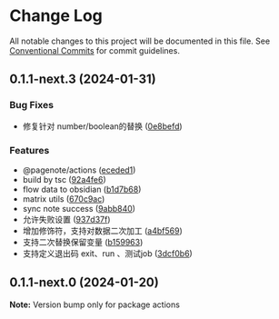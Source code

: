 # Change Log

All notable changes to this project will be documented in this file.
See [Conventional Commits](https://conventionalcommits.org) for commit guidelines.

## 0.1.1-next.3 (2024-01-31)


### Bug Fixes

* 修复针对 number/boolean的替换 ([0e8befd](https://github.com/rowthan/pagenote/commit/0e8befd443eeff10373bb05f430e42df901888ca))


### Features

* @pagenote/actions ([eceded1](https://github.com/rowthan/pagenote/commit/eceded1df0649c847ff6fba321b27cb4dd97275a))
* build by tsc ([92a4fe6](https://github.com/rowthan/pagenote/commit/92a4fe6a935d0603195b20448c68924c1030c242))
* flow data to obsidian ([b1d7b68](https://github.com/rowthan/pagenote/commit/b1d7b6888428294bc97c8b9f2d52af043c9dd2da))
* matrix utils ([670c9ac](https://github.com/rowthan/pagenote/commit/670c9ac430906b076dabd27cde8e15611fee9a16))
* sync note success ([9abb840](https://github.com/rowthan/pagenote/commit/9abb840d905cd004c4e912aa298921215900c8ee))
* 允许失败设置 ([937d37f](https://github.com/rowthan/pagenote/commit/937d37f534cf3b9bcbdd1d6e9ce36dcb0a5f1c11))
* 增加修饰符，支持对数据二次加工 ([a4bf569](https://github.com/rowthan/pagenote/commit/a4bf569d9c5e482fe984e2729f45bf2f0a52b7d0))
* 支持二次替换保留变量 ([b159963](https://github.com/rowthan/pagenote/commit/b1599630559872d32fa8f8416f5d58daaa129d67))
* 支持定义退出码 exit、run 、测试job ([3dcf0b6](https://github.com/rowthan/pagenote/commit/3dcf0b627e22763392bde2b3e2bb5ac3f8eaeb65))





## 0.1.1-next.0 (2024-01-20)

**Note:** Version bump only for package actions
